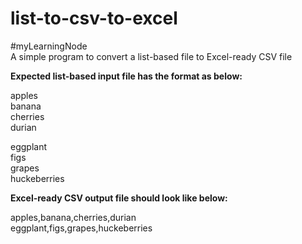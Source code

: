 # list-to-csv-to-excel
#myLearningNode<br>
A simple program to convert a list-based file to Excel-ready CSV file

<b>Expected list-based input file has the format as below:</b>
<p>apples</br>
banana</br>
cherries</br>
durian</p>

<p>eggplant</br>
figs</br>
grapes</br>
huckeberries</p>

<b>Excel-ready CSV output file should look like below:</b>
<p>apples,banana,cherries,durian</br>
eggplant,figs,grapes,huckeberries</p>
